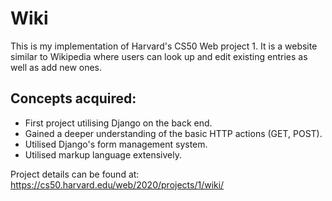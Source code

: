 # Wiki
This is my implementation of Harvard's CS50 Web project 1. It is a website similar to Wikipedia where users can look up and edit existing entries as well as add new ones. 
## Concepts acquired:
* First project utilising Django on the back end.
* Gained a deeper understanding of the basic HTTP actions (GET, POST).
* Utilised Django's form management system.
* Utilised markup language extensively.

Project details can be found at: https://cs50.harvard.edu/web/2020/projects/1/wiki/
